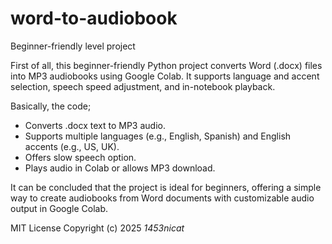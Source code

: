 # word-to-audiobook
Beginner-friendly level project

First of all, this beginner-friendly Python project converts Word (.docx) files into MP3 audiobooks using Google Colab. It supports language and accent selection, speech speed adjustment, and in-notebook playback.

Basically, the code;

- Converts .docx text to MP3 audio.
- Supports multiple languages (e.g., English, Spanish) and English accents (e.g., US, UK).
- Offers slow speech option.
- Plays audio in Colab or allows MP3 download.

It can be concluded that the project is ideal for beginners, offering a simple way to create audiobooks from Word documents with customizable audio output in Google Colab.

MIT License 
Copyright (c) 2025 *1453nicat*

